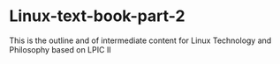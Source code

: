 # Linux-text-book-part-2
This is the outline and of intermediate content for Linux Technology and Philosophy based on LPIC II
